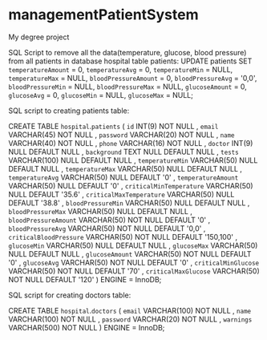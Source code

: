 # managementPatientSystem
My degree project


SQL Script to remove all the data(temperature, glucose, blood pressure) from all patients in database hospital table patients:
UPDATE patients SET `temperatureAmount` = 0, `temperatureAvg` = 0, `temperatureMin` = NULL, `temperatureMax` = NULL, `bloodPressureAmount` = 0,
`bloodPressureAvg` = '0,0', `bloodPressureMin` = NULL, `bloodPressureMax` = NULL, `glucoseAmount` = 0, `glucoseAvg` = 0, `glucoseMin` = NULL,
 `glucoseMax` = NULL;
 


SQL script to creating patients table:

CREATE TABLE `hospital`.`patients` ( `id` INT(9) NOT NULL , `email` VARCHAR(45) NOT NULL , `password` VARCHAR(20) NOT NULL , `name` VARCHAR(40) NOT NULL , `phone` VARCHAR(16) NOT NULL , `doctor` INT(9) NULL DEFAULT NULL , `background` TEXT NULL DEFAULT NULL , `tests` VARCHAR(100) NULL DEFAULT NULL , `temperatureMin` VARCHAR(50) NULL DEFAULT NULL , `temperatureMax` VARCHAR(50) NULL DEFAULT NULL , `temperatureAvg` VARCHAR(50) NULL DEFAULT '0' , `temperatureAmount` VARCHAR(50) NULL DEFAULT '0' , `criticalMinTemperature` VARCHAR(50) NULL DEFAULT '35.6' , `criticalMaxTemperature` VARCHAR(50) NULL DEFAULT '38.8' , `bloodPressureMin` VARCHAR(50) NULL DEFAULT NULL , `bloodPressureMax` VARCHAR(50) NULL DEFAULT NULL , `bloodPressureAmount` VARCHAR(50) NOT NULL DEFAULT '0' , `bloodPressureAvg` VARCHAR(50) NOT NULL DEFAULT '0,0' , `criticalBloodPressure` VARCHAR(50) NOT NULL DEFAULT '150,100' , `glucoseMin` VARCHAR(50) NULL DEFAULT NULL , `glucoseMax` VARCHAR(50) NULL DEFAULT NULL , `glucoseAmount` VARCHAR(50) NOT NULL DEFAULT '0' , `glucoseAvg` VARCHAR(50) NOT NULL DEFAULT '0' , `criticalMinGlucose` VARCHAR(50) NOT NULL DEFAULT '70' , `criticalMaxGlucose` VARCHAR(50) NOT NULL DEFAULT '120' ) ENGINE = InnoDB;



SQL script for creating doctors table:

CREATE TABLE `hospital`.`doctors` ( `email` VARCHAR(100) NOT NULL , `name` VARCHAR(100) NOT NULL , `password` VARCHAR(20) NOT NULL , `warnings` VARCHAR(500) NOT NULL ) ENGINE = InnoDB;


